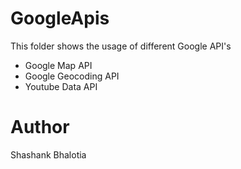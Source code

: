 # GoogleApis
This folder shows the usage of different Google API's

* Google Map API
* Google Geocoding API
* Youtube Data API

# Author
Shashank Bhalotia
